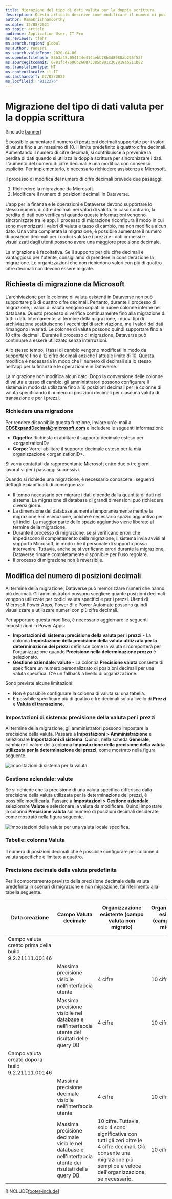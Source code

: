 ```yaml
---
title: Migrazione del tipo di dati valuta per la doppia scrittura
description: Questo articolo descrive come modificare il numero di posizioni decimali supportate dalla doppia scrittura per la valuta.
author: RamaKrishnamoorthy
ms.date: 12/08/2021
ms.topic: article
audience: Application User, IT Pro
ms.reviewer: tfehr
ms.search.region: global
ms.author: ramasri
ms.search.validFrom: 2020-04-06
ms.openlocfilehash: 85b3a45c054144e414aebb28b3d8080ab295f52f
ms.sourcegitcommit: 6781fc47606b266873385b901c302819ab211b82
ms.translationtype: HT
ms.contentlocale: it-IT
ms.lasthandoff: 07/02/2022
ms.locfileid: "9112276"
---
```

# <a name="currency-data-type-migration-for-dual-write"></a>Migrazione del tipo di dati valuta per la doppia scrittura

[!include [banner](../../includes/banner.md)]



È possibile aumentare il numero di posizioni decimali supportate per i valori di valuta fino a un massimo di 10. Il limite predefinito è quattro cifre decimali. Aumentando il numero di cifre decimali, si contribuisce a prevenire la perdita di dati quando si utilizza la doppia scrittura per sincronizzare i dati. L'aumento del numero di cifre decimali è una modifica con consenso esplicito. Per implementarlo, è necessario richiedere assistenza a Microsoft.

Il processo di modifica del numero di cifre decimali prevede due passaggi:

1. Richiedere la migrazione da Microsoft.
2. Modificare il numero di posizioni decimali in Dataverse.

L'app per la finanza e le operazioni e Dataverse devono supportare lo stesso numero di cifre decimali nei valori di valuta. In caso contrario, la perdita di dati può verificarsi quando queste informazioni vengono sincronizzate tra le app. Il processo di migrazione riconfigura il modo in cui sono memorizzati i valori di valuta e tasso di cambio, ma non modifica alcun dato. Una volta completata la migrazione, è possibile aumentare il numero di posizioni decimali per i codici valuta e i prezzi e i dati immessi e visualizzati dagli utenti possono avere una maggiore precisione decimale.

La migrazione è facoltativa. Se il supporto per più cifre decimali è vantaggioso per l'utente, consigliamo di prendere in considerazione la migrazione. Le organizzazioni che non richiedono valori con più di quattro cifre decimali non devono essere migrate.

## <a name="requesting-migration-from-microsoft"></a>Richiesta di migrazione da Microsoft

L'archiviazione per le colonne di valuta esistenti in Dataverse non può supportare più di quattro cifre decimali. Pertanto, durante il processo di migrazione, i valori di valuta vengono copiati in nuove colonne interne nel database. Questo processo si verifica continuamente fino alla migrazione di tutti i dati. Internamente, al termine della migrazione, i nuovi tipi di archiviazione sostituiscono i vecchi tipi di archiviazione, ma i valori dei dati rimangono invariati. Le colonne di valuta possono quindi supportare fino a 10 cifre decimali. Durante il processo di migrazione, Dataverse può continuare a essere utilizzato senza interruzioni.

Allo stesso tempo, i tassi di cambio vengono modificati in modo da supportare fino a 12 cifre decimali anziché l'attuale limite di 10. Questa modifica è necessaria in modo che il numero di decimali sia lo stesso nell'app per la finanza e le operazioni e in Dataverse.

La migrazione non modifica alcun dato. Dopo la conversione delle colonne di valuta e tasso di cambio, gli amministratori possono configurare il sistema in modo da utilizzare fino a 10 posizioni decimali per le colonne di valuta specificando il numero di posizioni decimali per ciascuna valuta di transazione e per i prezzi.

### <a name="request-a-migration"></a>Richiedere una migrazione

Per rendere disponibile questa funzione, inviare un'e-mail a **CDSExpandDecimal@microsoft.com** e includere le seguenti informazioni:

+ **Oggetto:** Richiesta di abilitare il supporto decimale esteso per \<organizationID\>
+ **Corpo:** Vorrei abilitare il supporto decimale esteso per la mia organizzazione \<organizationID\>.

Si verrà contattati da rappresentante Microsoft entro due o tre giorni lavorativi per i passaggi successivi.

Quando si richiede una migrazione, è necessario conoscere i seguenti dettagli e pianificarli di conseguenza:

+ Il tempo necessario per migrare i dati dipende dalla quantità di dati nel sistema. La migrazione di database di grandi dimensioni può richiedere diversi giorni.
+ La dimensione del database aumenta temporaneamente mentre la migrazione è in esecuzione, poiché è necessario spazio aggiuntivo per gli indici. La maggior parte dello spazio aggiuntivo viene liberato al termine della migrazione.
+ Durante il processo di migrazione, se si verificano errori che impediscono il completamento della migrazione, il sistema invia avvisi al supporto Microsoft, in modo che il personale di supporto possa intervenire. Tuttavia, anche se si verificano errori durante la migrazione, Dataverse rimane completamente disponibile per l'uso regolare.
+ Il processo di migrazione non è reversibile.

## <a name="changing-the-number-of-decimal-places"></a>Modifica del numero di posizioni decimali

Al termine della migrazione, Dataverse può memorizzare numeri che hanno più decimali. Gli amministratori possono scegliere quante posizioni decimali vengono utilizzate per codici valuta specifici e per i prezzi. Utenti di Microsoft Power Apps, Power BI e Power Automate possono quindi visualizzare e utilizzare numeri con più cifre decimali.

Per apportare questa modifica, è necessario aggiornare le seguenti impostazioni in Power Apps:

+ **Impostazioni di sistema: precisione della valuta per i prezzi** - La colonna **Impostazione della precisione della valuta utilizzata per la determinazione dei prezzi** definisce come la valuta si comporterà per l'organizzazione quando **Precisione nella determinazione prezzo** è selezionato.
+ **Gestione aziendale: valute** - La colonna **Precisione valuta** consente di specificare un numero personalizzato di posizioni decimali per una valuta specifica. C'è un fallback a livello di organizzazione.

Sono previste alcune limitazioni:

+ Non è possibile configurare la colonna di valuta su una tabella.
+ È possibile specificare più di quattro cifre decimali solo a livello di **Prezzi** e **Valuta di transazione**.

### <a name="system-settings-currency-precision-for-pricing"></a>Impostazioni di sistema: precisione della valuta per i prezzi

Al termine della migrazione, gli amministratori possono impostare la precisione della valuta. Passare a **Impostazioni \> Amministrazione** e selezionare **Impostazioni di sistema**. Quindi, nella scheda **Generale**, cambiare il valore della colonna **Impostazione della precisione della valuta utilizzata per la determinazione dei prezzi**, come mostrato nella figura seguente.

![Impostazioni di sistema per la valuta.](media/currency-system-settings.png)

### <a name="business-management-currencies"></a>Gestione aziendale: valute

Se si richiede che la precisione di una valuta specifica differisca dalla precisione della valuta utilizzata per la determinazione dei prezzi, è possibile modificarla. Passare a **Impostazioni \> Gestione aziendale**, selezionare **Valute** e selezionare la valuta da modificare. Quindi impostare la colonna **Precisione valuta** sul numero di posizioni decimali desiderate, come mostrato nella figura seguente.

![Impostazioni della valuta per una valuta locale specifica.](media/specific-currency.png)

### <a name="tables-currency-column"></a>Tabelle: colonna Valuta

Il numero di posizioni decimali che è possibile configurare per colonne di valuta specifiche è limitato a quattro.

### <a name="default-currency-decimal-precision"></a>Precisione decimale della valuta predefinita
Per il comportamento previsto della precisione decimale della valuta predefinita in scenari di migrazione e non migrazione, fai riferimento alla tabella seguente. 

| Data creazione  | Campo Valuta decimale    | Organizzazione esistente (campo valuta non migrato) | Organizzazione esistente (campo valuta migrato) | Nuova organizzazione creata dopo la build 9.2.21062.00134 |
|---------------------------------------------------------|-------------------------------------------------------------------|-----------------------------------------------------------------------------------------------------------------------------------------------------------------------------|-------------------------------------------------|------------------------------------------------|
| Campo valuta creato prima della build 9.2.21111.00146  |     |  |       |
|    | Massima precisione visibile nell'interfaccia utente   | 4 cifre    | 10 cifre    | N/D    |
| | Massima precisione visibile nel database e nell'interfaccia utente dei risultati delle query DB         | 4 cifre   | 10 cifre   | N/D    |
| Campo valuta creato dopo la build 9.2.21111.00146 |    |  |     |   |
|   | Massima precisione decimale visibile nell'interfaccia utente     | 4 cifre   | 10 cifre   | 10 cifre     |
|          | Massima precisione decimale visibile nel database e nell'interfaccia utente dei risultati delle query DB | 10 cifre. Tuttavia, solo 4 sono significative con tutti gli zeri oltre le 4 cifre decimali. Ciò consente una migrazione più semplice e veloce dell'organizzazione, se necessario. | 10 cifre      | 10 cifre     |

[!INCLUDE[footer-include](../../../../includes/footer-banner.md)]

